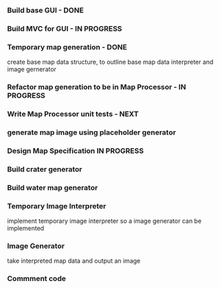 ### Build base GUI - DONE

### Build MVC for GUI - IN PROGRESS

### Temporary map generation - DONE
create base map data structure, to outline base map data interpreter and image gernerator

### Refactor map generation to be in Map Processor - IN PROGRESS

### Write Map Processor unit tests - NEXT

### generate map image using placeholder generator

### Design Map Specification IN PROGRESS

### Build crater generator

### Build water map generator

### Temporary Image Interpreter
implement temporary image interpreter so a image generator can be implemented

### Image Generator
take interpreted map data and output an image

### Commment code